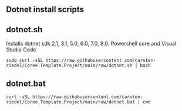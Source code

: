 ## Dotnet install scripts

## dotnet.sh

Installs dotnet sdk 2.1, 3.1, 5.0, 6.0, 7.0, 8.0. Powershell core and Visual Studio Code
```
sudo curl -sSL https://raw.githubusercontent.com/carsten-riedel/Coree.Template.Project/main/raw/dotnet.sh | bash
```

## dotnet.bat

```
curl -sSL https://raw.githubusercontent.com/carsten-riedel/Coree.Template.Project/main/raw/dotnet.bat | cmd
```